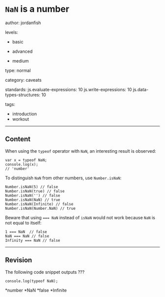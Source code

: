 # `NaN` is a number
author: jordanfish

levels:

  - basic

  - advanced

  - medium

type: normal

category: caveats

standards:
  js.evaluate-expressions: 10
  js.write-expressions: 10
  js.data-types-structures: 10

tags:
  - introduction
  - workout

---
## Content

When using the `typeof` operator with `NaN`, an interesting result is observed:

```
var x = typeof NaN;
console.log(x);
// 'number'
```

To distinguish `NaN` from other numbers, use `Number.isNaN`:

```
Number.isNaN(5) // false
Number.isNaN(true) // false
Number.isNaN('') // false
Number.isNaN(NaN) // true
Number.isNaN(Infinite) // false
Number.isNaN(Number.NaN) // true
```

Beware that using `=== NaN` instead of `isNaN` would not work because `NaN` is not equal to itself:

```
1 === NaN  // false
NaN === NaN // false
Infinity === NaN // false
```

---
## Revision

The following code snippet outputs ???
```
console.log(typeof NaN);
```
*number
*NaN
*false
*Infinite
